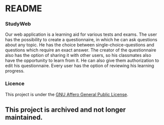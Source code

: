 # README #

### StudyWeb ###
Our web application is a learning aid for various tests and exams.
The user has the possibility to create a questionnaire, in which he can ask questions about any topic. He has the choice between single-choice-questions and questions which require an exact answer. 
The creator of the questionnaire also has the option of sharing it with other users, so his classmates also have the opportunity to learn from it. He can also give them authorization to edit his questionnaire.
Every user has the option of reviewing his learning progress.

### Licence ###
This project is under the [GNU Affero General Public License](https://www.gnu.org/licenses/agpl-3.0.en.html). 

## This project is archived and not longer maintained. ##
